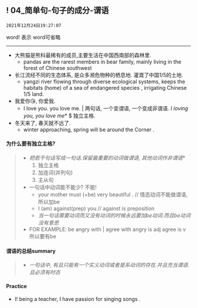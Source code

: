 ## ! 04_简单句-句子的成分-谓语

```
2021年12月24日19:27:07
```

word! 表示 word可省略

------

-   大熊猫是熊科最稀有的成员,主要生活在中国西南部的森林里.
    -   pandas are the rarest members in bear family, mainly living in the forest of Chinese southwest
-   长江流经不同的生态体系, 是众多濒危物种的栖息地. 灌溉了中国1/5的土地.
    -   yangzi river flowing through diverse ecological systems, keeps the habitats (home) of a sea of endangered species , irrigating Chinese 1/5 land.
-   我爱你😘, 你爱我.
    -   I love you. you love me. | 两句话, 一个变谓语, 一个变成非谓语. *I loving you, you love me** $ 独立主格.
-   冬天来了, 春天就不远了.
    -   winter approaching, spring will be around the Corner .

#### 为什么要有独立主格?

>   -   *把若干句话写成一句话.保留最重要的动词做谓语, 其他动词作非谓语**
>       1.  独立主格
>       2.  加连词(并列句)
>       3.  主从句
>   -   一句话中动词能不能少? 不能!
>       -   your mother must (+be) very beautiful . // 情态动词不能做谓语,所以加be
>       -   I (am) against(prep) you // against is preposition
>       -   *当一句话需要动词而又没有动词的时候永远要加be动词.而且be动词没有意思*
>   -   FOR EXAMPLE: be angry with | agree with angry is adj agree is v所以要有be

#### 谓语的总结summary

>   -   *一句话中, 有且只能有一个实义动词或者是系动词的存在.并且充当谓语.且必须有时态*

#### Practice

-   I! being a teacher, I have passion for singing songs .